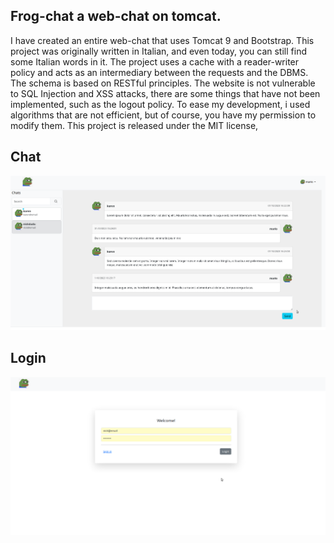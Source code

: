 ## Frog-chat a web-chat on tomcat.

I have created an entire web-chat that uses Tomcat 9 and Bootstrap.
This project was originally written in Italian, and even today, you can still find some Italian words in it. The project uses a cache with a reader-writer policy and acts as an intermediary between the requests and the DBMS. The schema is based on RESTful principles. The website is not vulnerable to SQL Injection and XSS attacks, there are some things that have not been implemented, such as the logout policy. To ease my development, i used algorithms that are not efficient, but of course, you have my permission to modify them. This project is released under the MIT license,


## Chat
![Chat](https://github.com/StefanPacella/Frog-chat/blob/main/chat.png)
## Login
![Login](https://github.com/StefanPacella/Frog-chat/blob/main/login.png)
